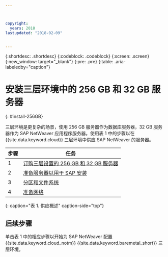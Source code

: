 ```yaml
---



copyright:
  years: 2018
lastupdated: "2018-02-09"


---
```


{:shortdesc: .shortdesc}
{:codeblock: .codeblock}
{:screen: .screen}
{:new_window: target="_blank"}
{:pre: .pre}
{:table: .aria-labeledby="caption"}

# 安装三层环境中的 256 GB 和 32 GB 服务器
{: #install-256GB}

三层环境是更复杂的场景，使用 256 GB 服务器作为数据库服务器，32 GB 服务器作为 SAP NetWeaver 应用程序服务器。使用表 1 中的步骤以在 {{site.data.keyword.cloud}} 三层环境中供应 SAP NetWeaver 的服务器。

| 步骤| 任务|
| --- | --- |
| 1 | [订购三层设置的 256 GB 和 32 GB 服务器](/docs/infrastructure/sap-netweaver-ms-qrg/ms-set-up-infrastructure-three-tier.html)|
| 2 | [准备服务器以用于 SAP 安装](/docs/infrastructure/sap-netweaver-ms-qrg/ms-prepare-server-256GB.html)|
| 3 | [分区和文件系统](/docs/infrastructure/sap-netweaver-ms-qrg/ms-partition-256GB.html)|
| 4| [准备网络](/docs/infrastructure/sap-netweaver-ms-qrg/ms-prepare-network.html#network)|
{: caption="表 1. 供应概述" caption-side="top"} 

## 后续步骤

单击表 1 中的相应步骤以开始为 SAP NetWeaver 配置 {{site.data.keyword.cloud_notm}} {{site.data.keyword.baremetal_short}} 三层环境。
